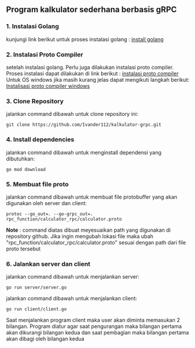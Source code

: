 ## Program kalkulator sederhana berbasis gRPC

### 1.  Instalasi Golang
kunjungi link berikut untuk proses instalasi golang : [install golang](https://go.dev/doc/install)

### 2.  Instalasi Proto Compiler
setelah instalasi golang. Perlu juga dilakukan instalasi proto compiler. Proses instalasi dapat dilakukan di link berikut : 
[instalasi proto compiler](https://grpc.io/docs/protoc-installation/)
Untuk OS windows jika masih kurang jelas dapat mengikuti langkah berikut: [Instalisasi proto compiler windows](https://www.geeksforgeeks.org/how-to-install-protocol-buffers-on-windows/) 

### 3. Clone Repository
jalankan command dibawah untuk clone repository ini:

    git clone https://github.com/Ivander112/kalkulator-grpc.git

### 4. Install dependencies
jalankan command dibawah untuk menginstall dependensi yang dibutuhkan:

    go mod download
### 5. Membuat file proto
jalankan command dibawah untuk membuat file protobuffer yang akan digunakan oleh server dan client:

    protoc --go_out=. --go-grpc_out=. rpc_function/calculator_rpc/calculator.proto

**Note** : command diatas dibuat meyesuaikan path yang digunakan di repository github. Jika ingin mengubah lokasi file maka ubah "rpc_function/calculator_rpc/calculator.proto" sesuai dengan path dari file proto tersebut

### 6. Jalankan server dan client
jalankan command dibawah untuk menjalankan server:

    go run server/server.go
jalankan command dibawah untuk menjalankan client:

    go run client/client.go
    
  Saat menjalankan program client maka user akan diminta memasukan 2 bilangan. Program diatur agar saat pengurangan maka bilangan pertama akan dikurangi bilangan kedua dan saat pembagian maka bilangan pertama akan dibagi oleh bilangan kedua
  